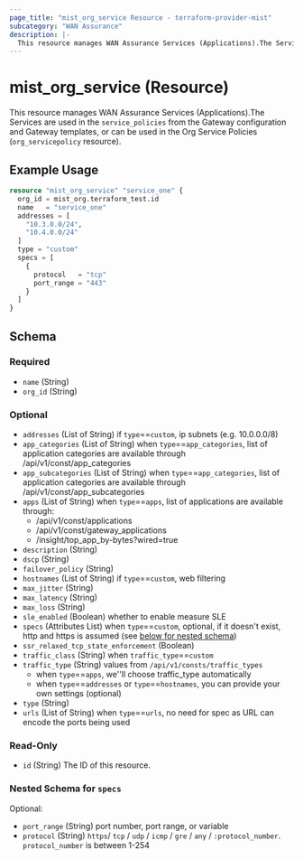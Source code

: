 ```yaml
---
page_title: "mist_org_service Resource - terraform-provider-mist"
subcategory: "WAN Assurance"
description: |-
  This resource manages WAN Assurance Services (Applications).The Services are used in the service_policies from the Gateway configuration and Gateway templates, or can be used in the Org Service Policies (org_servicepolicy resource).
---
```


# mist_org_service (Resource)

This resource manages WAN Assurance Services (Applications).The Services are used in the `service_policies` from the Gateway configuration and Gateway templates, or can be used in the Org Service Policies (`org_servicepolicy` resource).


## Example Usage

```terraform
resource "mist_org_service" "service_one" {
  org_id = mist_org.terraform_test.id
  name   = "service_one"
  addresses = [
    "10.3.0.0/24",
    "10.4.0.0/24"
  ]
  type = "custom"
  specs = [
    {
      protocol   = "tcp"
      port_range = "443"
    }
  ]
}
```

<!-- schema generated by tfplugindocs -->
## Schema

### Required

- `name` (String)
- `org_id` (String)

### Optional

- `addresses` (List of String) if `type`==`custom`, ip subnets (e.g. 10.0.0.0/8)
- `app_categories` (List of String) when `type`==`app_categories`, list of application categories are available through /api/v1/const/app_categories
- `app_subcategories` (List of String) when `type`==`app_categories`, list of application categories are available through /api/v1/const/app_subcategories
- `apps` (List of String) when `type`==`apps`, list of applications are available through:
  * /api/v1/const/applications
  * /api/v1/const/gateway_applications
  * /insight/top_app_by-bytes?wired=true
- `description` (String)
- `dscp` (String)
- `failover_policy` (String)
- `hostnames` (List of String) if `type`==`custom`, web filtering
- `max_jitter` (String)
- `max_latency` (String)
- `max_loss` (String)
- `sle_enabled` (Boolean) whether to enable measure SLE
- `specs` (Attributes List) when `type`==`custom`, optional, if it doesn't exist, http and https is assumed (see [below for nested schema](#nestedatt--specs))
- `ssr_relaxed_tcp_state_enforcement` (Boolean)
- `traffic_class` (String) when `traffic_type`==`custom`
- `traffic_type` (String) values from `/api/v1/consts/traffic_types`
  * when `type`==`apps`, we''ll choose traffic_type automatically
  * when `type`==`addresses` or `type`==`hostnames`, you can provide your own settings (optional)
- `type` (String)
- `urls` (List of String) when `type`==`urls`, no need for spec as URL can encode the ports being used

### Read-Only

- `id` (String) The ID of this resource.

<a id="nestedatt--specs"></a>
### Nested Schema for `specs`

Optional:

- `port_range` (String) port number, port range, or variable
- `protocol` (String) `https`/ `tcp` / `udp` / `icmp` / `gre` / `any` / `:protocol_number`.
`protocol_number` is between 1-254


